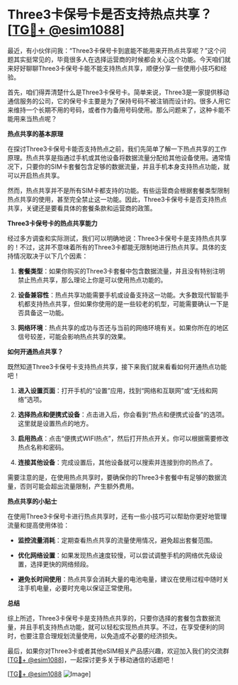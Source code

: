 # Three3卡保号卡是否支持热点共享？[[TG💪+ @esim1088](https://t.me/s/esim1088)]

最近，有小伙伴问我：“Three3卡保号卡到底能不能用来开热点共享呢？”这个问题其实挺常见的，毕竟很多人在选择运营商的时候都会关心这个功能。今天咱们就来好好聊聊Three3卡保号卡能不能支持热点共享，顺便分享一些使用小技巧和经验。

首先，咱们得弄清楚什么是Three3卡保号卡。简单来说，Three3是一家提供移动通信服务的公司，它的保号卡主要是为了保持号码不被注销而设计的。很多人用它来维持一个长期不用的号码，或者作为备用号码使用。那么问题来了，这种卡能不能用来当热点呢？

**热点共享的基本原理**

在探讨Three3卡保号卡能否支持热点之前，我们先简单了解一下热点共享的工作原理。热点共享是指通过手机或其他设备将数据流量分配给其他设备使用。通常情况下，只要你的SIM卡套餐包含足够的数据流量，并且手机本身支持热点功能，就可以开启热点共享。

然而，热点共享并不是所有SIM卡都支持的功能。有些运营商会根据套餐类型限制热点共享的使用，甚至完全禁止这一功能。因此，Three3卡保号卡是否支持热点共享，关键还是要看具体的套餐条款和运营商的政策。

**Three3卡保号卡的热点共享能力**

经过多方调查和实际测试，我们可以明确地说：Three3卡保号卡是支持热点共享的！不过，这并不意味着所有的Three3卡都能无限制地进行热点共享。具体的支持情况取决于以下几个因素：

1. **套餐类型**：如果你购买的Three3卡套餐中包含数据流量，并且没有特别注明禁止热点共享，那么理论上你是可以使用热点功能的。
   
2. **设备兼容性**：热点共享功能需要手机或设备支持这一功能。大多数现代智能手机都支持热点共享，但如果你使用的是一些较老的机型，可能需要确认一下是否具备这一功能。

3. **网络环境**：热点共享的成功与否还与当前的网络环境有关。如果你所在的地区信号较差，可能会影响热点共享的效果。

**如何开通热点共享？**

既然知道Three3卡保号卡支持热点共享，接下来我们就来看看如何开通热点功能吧！

1. **进入设置页面**：打开手机的“设置”应用，找到“网络和互联网”或“无线和网络”选项。

2. **选择热点和便携式设备**：点击进入后，你会看到“热点和便携式设备”的选项。这里就是设置热点的地方。

3. **启用热点**：点击“便携式WIFI热点”，然后打开热点开关。你可以根据需要修改热点名称和密码。

4. **连接其他设备**：完成设置后，其他设备就可以搜索并连接到你的热点了。

需要注意的是，在使用热点共享时，要确保你的Three3卡套餐中有足够的数据流量，否则可能会超出流量限制，产生额外费用。

**热点共享的小贴士**

在使用Three3卡保号卡进行热点共享时，还有一些小技巧可以帮助你更好地管理流量和提高使用体验：

- **监控流量消耗**：定期查看热点共享的流量使用情况，避免超出套餐范围。
  
- **优化网络设置**：如果发现热点速度较慢，可以尝试调整手机的网络优先级设置，选择更快的网络频段。

- **避免长时间使用**：热点共享会消耗大量的电池电量，建议在使用过程中随时关注手机电量，必要时充电以保证正常使用。

**总结**

综上所述，Three3卡保号卡是支持热点共享的，只要你选择的套餐包含数据流量，并且手机支持热点功能，就可以轻松实现热点共享。不过，在享受便利的同时，也要注意合理规划流量使用，以免造成不必要的经济损失。

最后，如果你对Three3卡或者其他eSIM相关产品感兴趣，欢迎加入我们的交流群[[TG💪+ @esim1088](https://t.me/s/esim1088)]，一起探讨更多关于移动通信的话题吧！

[[TG💪+ @esim1088](https://t.me/s/esim1088) ![Image](https://i.postimg.cc/4NQfJmqS/Snipaste-2025-05-13-00-14-12.png)]
